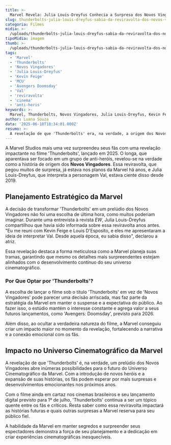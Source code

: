 ```yaml
---
title: >-
  Marvel Revela: Julia Louis-Dreyfus Conhecia a Surpresa dos Novos Vingadores Desde 2019
slug: thunderbolts-julia-louis-dreyfus-sabia-da-reviravolta-dos-novos-vingadores-desde-2019
categoria: Filmes
midia: >-
  /uploads/thunderbolts-julia-louis-dreyfus-sabia-da-reviravolta-dos-novos-vingadores-desde-2019-thumb.png
tipoMidia: imagem
thumb: >-
  /uploads/thunderbolts-julia-louis-dreyfus-sabia-da-reviravolta-dos-novos-vingadores-desde-2019-thumb.png
tags:
  - 'Marvel'
  - 'Thunderbolts'
  - 'Novos Vingadores'
  - 'Julia Louis-Dreyfus'
  - 'Kevin Feige'
  - 'MCU'
  - 'Avengers Doomsday'
  - 'Val'
  - 'reviravolta'
  - 'cinema'
  - 'anti-heris'
keywords: >-
  Marvel, Thunderbolts, Novos Vingadores, Julia Louis-Dreyfus, Kevin Feige, MCU, Avengers: Doomsday, Val, reviravolta, cinema, anti-heróis
author: Luana Souza
data: '2025-06-18T18:34:01.000Z'
resumo: >-
  A revelação de que 'Thunderbolts' era, na verdade, a origem dos Novos Vingadores surpreendeu o público, mas já era conhecida por Julia Louis-Dreyfus desde 2019. Descubra como essa estratégia foi planejada pela Marvel Studios.
---
```


A Marvel Studios mais uma vez surpreendeu seus fãs com uma revelação impactante no filme 'Thunderbolts', lançado em 2025. O longa, que aparentava ser focado em um grupo de anti-heróis, revelou-se na verdade como a história de origem dos **Novos Vingadores**. Essa reviravolta, que pegou muitos de surpresa, já estava nos planos da Marvel há anos, e Julia Louis-Dreyfus, que interpreta a personagem Val, estava ciente disso desde 2019.

## Planejamento Estratégico da Marvel

A decisão de transformar 'Thunderbolts' em um prelúdio dos Novos Vingadores não foi uma escolha de última hora, como muitos poderiam imaginar. Durante uma entrevista à revista _EW_, Julia Louis-Dreyfus compartilhou que havia sido informada sobre essa reviravolta anos antes. "Eu me reuni com Kevin Feige e Louis D'Esposito, e eles me apresentaram a ideia de interpretar Val. Desde aquela época, eu sabia disso", declarou a atriz.

Essa revelação destaca a forma meticulosa como a Marvel planeja suas tramas, garantindo que mesmo os detalhes mais surpreendentes estejam alinhados com o desenvolvimento contínuo do seu universo cinematográfico.

### Por Que Optar por 'Thunderbolts'?

A escolha de lançar o filme sob o título 'Thunderbolts' em vez de 'Novos Vingadores' pode parecer uma decisão arriscada, mas faz parte da estratégia da Marvel em manter o suspense e a expectativa do público. Ao fazer isso, o estúdio mantém o interesse constante e agrega valor a seus futuros lançamentos, como 'Avengers: Doomsday', previsto para 2026.

Além disso, ao ocultar a verdadeira natureza do filme, a Marvel conseguiu criar um impacto maior no momento da revelação, fortalecendo a narrativa e a conexão emocional com os fãs.

## Impacto no Universo Cinematográfico da Marvel

A revelação de que 'Thunderbolts' é, na verdade, um prelúdio dos Novos Vingadores abre inúmeras possibilidades para o futuro do Universo Cinematográfico da Marvel. Com a introdução de novos heróis e a expansão de suas histórias, os fãs podem esperar por mais surpresas e desenvolvimentos emocionantes nos próximos anos.

Com o filme ainda em cartaz nos cinemas brasileiros e seu lançamento digital previsto para 1º de julho, 'Thunderbolts' continua a ser um tópico quente entre os fãs e críticos. Resta saber como essa reviravolta impactará as histórias futuras e quais outras surpresas a Marvel reserva para seu público fiel.

A habilidade da Marvel em manter segredos e surpreender seus espectadores demonstra a força de seu planejamento e a dedicação em criar experiências cinematográficas inesquecíveis.